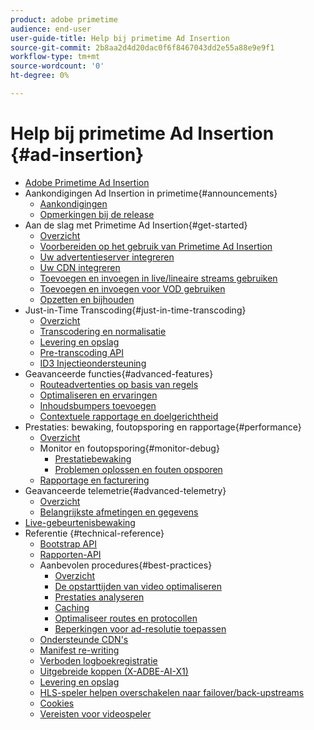 ```yaml
---
product: adobe primetime
audience: end-user
user-guide-title: Help bij primetime Ad Insertion
source-git-commit: 2b8aa2d4d20dac0f6f8467043dd2e55a88e9e9f1
workflow-type: tm+mt
source-wordcount: '0'
ht-degree: 0%

---
```



# Help bij primetime Ad Insertion {#ad-insertion}

+ [Adobe Primetime Ad Insertion](home.md)
+ Aankondigingen Ad Insertion in primetime{#announcements}
   + [Aankondigingen](announcements/overview.md)
   + [Opmerkingen bij de release](https://experienceleague.adobe.com/docs/primetime/release-notes/ptai/ptai-22x-release-notes.html)
+ Aan de slag met Primetime Ad Insertion{#get-started}
   + [Overzicht](getting-started/get-started-overview.md)
   + [Voorbereiden op het gebruik van Primetime Ad Insertion](getting-started/setup-ptai.md)
   + [Uw advertentieserver integreren](getting-started/integrate-ad-server.md)
   + [Uw CDN integreren](getting-started/integrate-cdn.md)
   + [Toevoegen en invoegen in live/lineaire streams gebruiken](getting-started/ad-insertion-live-linear-stream.md)
   + [Toevoegen en invoegen voor VOD gebruiken](getting-started/ad-insertion-vod.md)
   + [Opzetten en bijhouden](getting-started/set-up-ad-tracking.md)
+ Just-in-Time Transcoding{#just-in-time-transcoding}
   + [Overzicht](just-in-time-transcoding/jit-transcoding-overview.md)
   + [Transcodering en normalisatie](just-in-time-transcoding/transcoding-and-normalization.md)
   + [Levering en opslag](https://experienceleague.adobe.com/docs/primetime/ad-insertion/technical-reference/delivery-and-storage.html)
   + [Pre-transcoding API](just-in-time-transcoding/pre-transcoding-api.md)
   + [ID3 Injectieondersteuning](just-in-time-transcoding/id3-injection-support.md)
+ Geavanceerde functies{#advanced-features}
   + [Routeadvertenties op basis van regels](advanced-features/route-ads-based-on-rules.md)
   + [Optimaliseren en ervaringen](advanced-features/optimize-ad-experiences.md)
   + [Inhoudsbumpers toevoegen](advanced-features/add-content-bumpers.md)
   + [Contextuele rapportage en doelgerichtheid](advanced-features/contextual-reporting-and-targeting.md)
+ Prestaties: bewaking, foutopsporing en rapportage{#performance}
   + [Overzicht](performance-monitoring-debugging-reporting/performance-overview.md)
   + Monitor en foutopsporing{#monitor-debug}
      + [Prestatiebewaking](performance-monitoring-debugging-reporting/performance-monitoring.md)
      + [Problemen oplossen en fouten opsporen](performance-monitoring-debugging-reporting/troubleshoot-and-debug.md)
   + [Rapportage en facturering](performance-monitoring-debugging-reporting/reporting-and-billing.md)
+ Geavanceerde telemetrie{#advanced-telemetry}
   + [Overzicht](advanced-telemetry/advanced-telemetry-overview.md)
   + [Belangrijkste afmetingen en gegevens](advanced-telemetry/key-metrics.md)
+ [Live-gebeurtenisbewaking](live-event-monitoring.md)
+ Referentie {#technical-reference}
   + [Bootstrap API](technical-reference/bootstrap-api.md)
   + [Rapporten-API](technical-reference/report-api.md)
   + Aanbevolen procedures{#best-practices}
      + [Overzicht](best-practices/best-practices-overview.md)
      + [De opstarttijden van video optimaliseren](best-practices/optimize-video-startup-time.md)
      + [Prestaties analyseren](best-practices/analyze-performance.md)
      + [Caching](best-practices/caching.md)
      + [Optimaliseer routes en protocollen](best-practices/optimize-routes-protocols.md)
      + [Beperkingen voor ad-resolutie toepassen](best-practices/apply-ad-resolution-constraints.md)
   + [Ondersteunde CDN&#39;s](technical-reference/supported-cdns.md)
   + [Manifest re-writing](technical-reference/manifest-rewriting.md)
   + [Verboden logboekregistratie](performance-monitoring-debugging-reporting/verbose-logging.md)
   + [Uitgebreide koppen (X-ADBE-AI-X1)](performance-monitoring-debugging-reporting/debugging-headers.md)
   + [Levering en opslag](/help/primetime-ad-insertion/just-in-time-transcoding/delivery-and-storage.md)
   + [HLS-speler helpen overschakelen naar failover/back-upstreams](technical-reference/hls-switching-to-failover.md)
   + [Cookies](technical-reference/cookies.md)
   + [Vereisten voor videospeler](technical-reference/video-player-requirements.md)